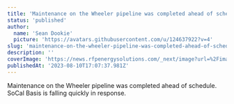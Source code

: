 ```yaml
---
title: 'Maintenance on the Wheeler pipeline was completed ahead of schedule.  SoCal Basis is falling quickly in response.   '
status: 'published'
author:
  name: 'Sean Dookie'
  picture: 'https://avatars.githubusercontent.com/u/124637922?v=4'
slug: 'maintenance-on-the-wheeler-pipeline-was-completed-ahead-of-schedule-socal-basis-is-falling-quickly-in-response'
description: ''
coverImage: 'https://news.rfpenergysolutions.com/_next/image?url=%2Fimages%2Frfp-brand-Y0Mz.png&w=1920&q=75'
publishedAt: '2023-08-10T17:07:37.981Z'
---
```


Maintenance on the Wheeler pipeline was completed ahead of schedule. SoCal Basis is falling quickly in response.

